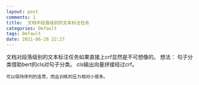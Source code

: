 ```yaml
---
layout: post
comments: 1
title:  文档中段落级别的文本标注任务
categories: Default
tags: Default
date: 2021-06-28 22:27
---
```


文档对段落级别的文本标注任务如果直接上crf显然是不可想像的。
想法：
	句子分类借助bert的cls对句子分类。
	cls输出向量拼接经过crf。
	
	可以保持序列的连贯，而且训练的压力相对小很多。






